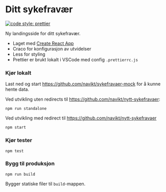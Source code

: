 # Ditt sykefravær

[![code style: prettier](https://img.shields.io/badge/code_style-prettier-ff69b4.svg?style=flat-square)](https://github.com/prettier/prettier)

Ny landingsside for ditt sykefravær.

-   Laget med [Create React App](https://github.com/facebook/create-react-app)
-   Craco for konfigurasjon av utvidelser
-   Less for styling
-   Prettier er brukt lokalt i VSCode med config `.prettierrc.js`

### Kjør lokalt

Last ned og start https://github.com/navikt/sykefravaer-mock for å kunne hente data.

Ved utvikling uten redirects til https://github.com/navikt/nytt-sykefravaer:

```
npm run standalone
```

Ved utvikling med redirect til https://github.com/navikt/nytt-sykefravaer

```
npm start
```

### Kjør tester

```
npm test
```

### Bygg til produksjon

```
npm run build
```

Bygger statiske filer til `build`-mappen.
